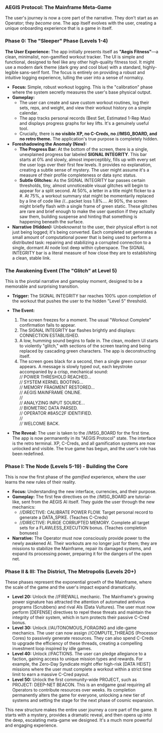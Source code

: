### **AEGIS Protocol: The Mainframe Meta-Game**

The user's journey is now a core part of the narrative. They don't start as an Operator; they *become* one. The app itself evolves with the user, creating a unique onboarding experience that is a game in itself.

### **Phase 0: The "Sleeper" Phase (Levels 1-4)**

**The User Experience:** The app initially presents itself as **"Aegis Fitness"**—a clean, minimalist, non-gamified workout tracker. The UI is simple and functional, designed to feel like any other high-quality fitness tool. It might use a modern dark theme (dark grey and cool blue) with a standard, highly-legible sans-serif font. The focus is entirely on providing a robust and intuitive logging experience, lulling the user into a sense of normalcy.

* **Focus:** Simple, robust workout logging. This is the "calibration" phase where the system secretly measures the user's base physical output.  
* **Gameplay:**  
  * The user can create and save custom workout routines, log their sets, reps, and weight, and view their workout history on a simple calendar.  
  * The app tracks personal records (Best Set, Estimated 1-Rep Max) and displays progress graphs for key lifts. It's a genuinely useful tool.  
  * Crucially, there is **no visible XP, no C-Creds, no //MSG\_BOARD, and no retro theme.** The application's true purpose is completely hidden.  
* **Foreshadowing the Anomaly (New):**  
  * **The Progress Bar:** At the bottom of the screen, there is a single, unexplained progress bar labeled **SIGNAL INTEGRITY**. This bar starts at 0% and slowly, almost imperceptibly, fills up with every set the user logs over their first few levels. It provides no explanation, creating a subtle sense of mystery. The user might assume it's a measure of their profile completeness or data sync status.  
  * **Subtle Glitches:** As the SIGNAL INTEGRITY bar passes certain thresholds, tiny, almost unnoticeable visual glitches will begin to appear for a split second. At 50%, a letter in a title might flicker to a \#. At 75%, a workout summary stat might be momentarily replaced by a line of code like //...packet loss 1.8%.... At 90%, the screen might briefly flash with a single frame of green static. These glitches are rare and brief enough to make the user question if they actually saw them, building suspense and hinting that something is happening beneath the surface.  
* **Narrative (Hidden):** Unbeknownst to the user, their physical effort is not just being logged; it's being converted. Each completed set generates a small amount of computational power that is being used to perform a distributed task: repairing and stabilizing a corrupted connection to a single, dormant AI node lost deep within cyberspace. The SIGNAL INTEGRITY bar is a literal measure of how close they are to establishing a clean, stable link.

### **The Awakening Event (The "Glitch" at Level 5\)**

This is the pivotal narrative and gameplay moment, designed to be a memorable and surprising transition.

* **Trigger:** The SIGNAL INTEGRITY bar reaches 100% upon completion of the workout that pushes the user to the hidden "Level 5" threshold.  
* **The Event:**  
  1. The screen freezes for a moment. The usual "Workout Complete" confirmation fails to appear.  
  2. The SIGNAL INTEGRITY bar flashes brightly and displays: CONNECTION ESTABLISHED.  
  3. A low, humming sound begins to fade in. The clean, modern UI starts to violently "glitch," with sections of the screen tearing and being replaced by cascading green characters. The app is deconstructing itself.  
  4. The screen goes black for a second, then a single green cursor appears. A message is slowly typed out, each keystroke accompanied by a crisp, mechanical sound:  
     // POWER THRESHOLD REACHED...  
     // SYSTEM KERNEL BOOTING...  
     // MEMORY FRAGMENT RESTORED...  
     // AEGIS MAINFRAME ONLINE.  
     //  
     // ANALYZING INPUT SOURCE...  
     // BIOMETRIC DATA PARSED.  
     // OPERATOR \#8A5C2F IDENTIFIED.  
     //  
     // WELCOME BACK.

* **The Reveal:** The user is taken to the //MSG\_BOARD for the first time. The app is now permanently in its "AEGIS Protocol" state. The interface is the retro terminal. XP, C-Creds, and all gamification systems are now unlocked and visible. The true game has begun, and the user's role has been redefined.

### **Phase I: The Node (Levels 5-19) \- Building the Core**

This is now the first phase of the *gamified* experience, where the user learns the new rules of their reality.

* **Focus:** Understanding the new interface, currencies, and their purpose.  
* **Gameplay:** The first few directives on the //MSG\_BOARD are tutorial-like, sent from the AEGIS AI itself. They guide the user through the new mechanics:  
  * //DIRECTIVE: CALIBRATE POWER FLOW. Target personal record to generate a DATA\_SPIKE. (Teaches C-Creds)  
  * //DIRECTIVE: PURGE CORRUPTED MEMORY. Complete all target sets for a FLAWLESS\_EXECUTION bonus. (Teaches completion bonuses)  
* **Narrative:** The Operator must now consciously provide power to the newly awakened AI. Their workouts are no longer just for them; they are missions to stabilize the Mainframe, repair its damaged systems, and expand its processing power, preparing it for the dangers of the open net.

### **Phase II & III: The District, The Metropolis (Levels 20+)**

These phases represent the exponential growth of the Mainframe, where the scale of the game and the user's impact expand dramatically.

* **Level 20:** Unlock the //FIREWALL mechanic. The Mainframe's growing power signature has attracted the attention of automated antivirus programs (Scrubbers) and rival AIs (Data Vultures). The user must now perform \[DEFENSE\] directives to repel these threats and maintain the integrity of their system, which in turn protects their passive C-Cred bonus.  
* **Level 30:** Unlock //AUTONOMOUS\_FORAGING and idle-game mechanics. The user can now assign //COMPUTE\_THREADS (Processor Cores) to passively generate resources. They can also spend C-Creds to upgrade the efficiency of these threads, creating a compelling investment loop inspired by idle games.  
* **Level 40:** Unlock //FACTIONS. The user can pledge allegiance to a faction, gaining access to unique mission types and rewards. For example, the Zero-Day Syndicate might offer high-risk \[DATA HEIST\] missions where the user must complete a workout within a strict time limit to earn a massive C-Cred payout.  
* **Level 50:** Unlock the first community-wide PROJECT, such as PROJECT: DEEP-NET BEACON. This is an endgame goal requiring all Operators to contribute resources over weeks. Its completion permanently alters the game for everyone, unlocking a new tier of systems and setting the stage for the next phase of cosmic expansion.

This new structure makes the entire user journey a core part of the game. It starts with a mystery, provides a dramatic reveal, and then opens up into the deep, escalating meta-game we designed. It's a much more powerful and engaging experience.
